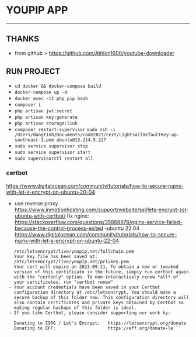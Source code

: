 # YOUPIP APP
<hr/>

## THANKS
- from github > https://github.com/Athlon1600/youtube-downloader


## RUN PROJECT
- ```cd docker && docker-compose build```
- ```docker-compose up -d```
- ```docker exec -it php_pip bash```
- ```composer i```
- ```php artisan jwt:secret```
- ```php artisan key:generate```
- ```php artisan storage:link```
- ```composer restart-supervisor```
```sudo ssh -i /Users/dangtinh/Documents/code2023/cert/LightsailDefaultKey-ap-southeast-1.pem ubuntu@13.214.5.227```
- ``` sudo service supervisor stop ```
- ```sudo service supervisor start ```
- ```sudo supervisorctl restart all ```
### certbot

https://www.digitalocean.com/community/tutorials/how-to-secure-nginx-with-let-s-encrypt-on-ubuntu-20-04
- use reverse proxy
https://www.inmotionhosting.com/support/website/ssl/lets-encrypt-ssl-ubuntu-with-certbot/
fix nginx: https://stackoverflow.com/questions/35868976/nginx-service-failed-because-the-control-process-exited
-ubuntu 22.04
https://www.digitalocean.com/community/tutorials/how-to-secure-nginx-with-let-s-encrypt-on-ubuntu-22-04


```- Congratulations! Your certificate and chain have been saved at:
   /etc/letsencrypt/live/youpip.net/fullchain.pem
   Your key file has been saved at:
   /etc/letsencrypt/live/youpip.net/privkey.pem
   Your cert will expire on 2023-09-11. To obtain a new or tweaked
   version of this certificate in the future, simply run certbot again
   with the "certonly" option. To non-interactively renew *all* of
   your certificates, run "certbot renew"
 - Your account credentials have been saved in your Certbot
   configuration directory at /etc/letsencrypt. You should make a
   secure backup of this folder now. This configuration directory will
   also contain certificates and private keys obtained by Certbot so
   making regular backups of this folder is ideal.
 - If you like Certbot, please consider supporting our work by:

   Donating to ISRG / Let's Encrypt:   https://letsencrypt.org/donate
   Donating to EFF:                    https://eff.org/donate-le```
